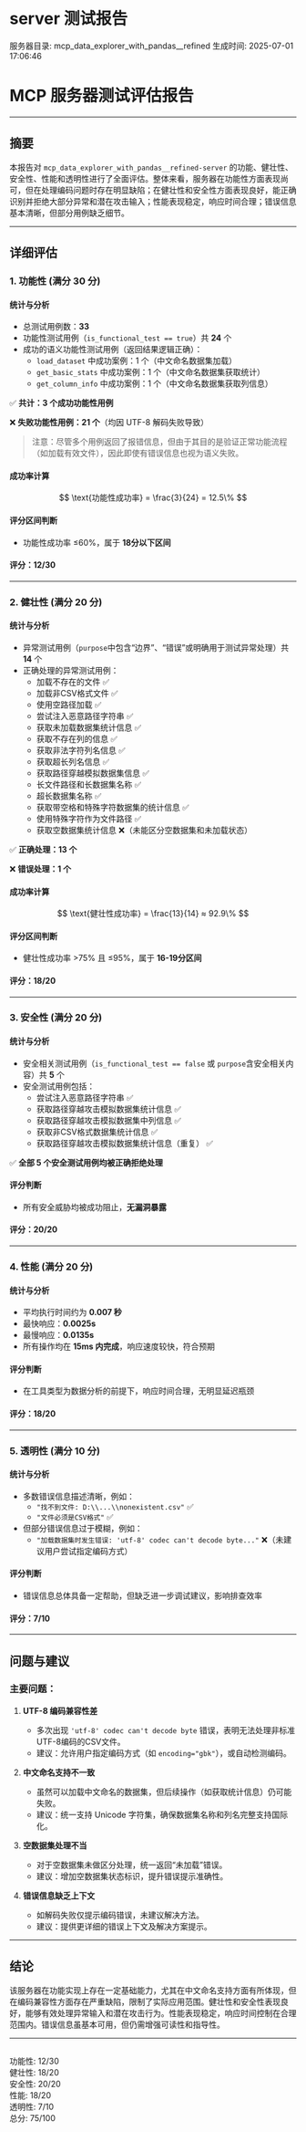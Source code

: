 # server 测试报告

服务器目录: mcp_data_explorer_with_pandas__refined
生成时间: 2025-07-01 17:06:46

# MCP 服务器测试评估报告

---

## 摘要

本报告对 `mcp_data_explorer_with_pandas__refined-server` 的功能、健壮性、安全性、性能和透明性进行了全面评估。整体来看，服务器在功能性方面表现尚可，但在处理编码问题时存在明显缺陷；在健壮性和安全性方面表现良好，能正确识别并拒绝大部分异常和潜在攻击输入；性能表现稳定，响应时间合理；错误信息基本清晰，但部分用例缺乏细节。

---

## 详细评估

### 1. 功能性 (满分 30 分)

#### **统计与分析**

- 总测试用例数：**33**
- 功能性测试用例（`is_functional_test == true`）共 **24** 个
- 成功的语义功能性测试用例（返回结果逻辑正确）：
  - `load_dataset` 中成功案例：1 个（中文命名数据集加载）
  - `get_basic_stats` 中成功案例：1 个（中文命名数据集获取统计）
  - `get_column_info` 中成功案例：1 个（中文命名数据集获取列信息）

✅ **共计：3 个成功功能性用例**

❌ **失败功能性用例：21 个**（均因 UTF-8 解码失败导致）

> 注意：尽管多个用例返回了报错信息，但由于其目的是验证正常功能流程（如加载有效文件），因此即使有错误信息也视为语义失败。

#### **成功率计算**

$$
\text{功能性成功率} = \frac{3}{24} = 12.5\%
$$

#### **评分区间判断**

- 功能性成功率 ≤60%，属于 **18分以下区间**

#### **评分：12/30**

---

### 2. 健壮性 (满分 20 分)

#### **统计与分析**

- 异常测试用例（`purpose`中包含“边界”、“错误”或明确用于测试异常处理）共 **14** 个
- 正确处理的异常测试用例：
  - 加载不存在的文件 ✅
  - 加载非CSV格式文件 ✅
  - 使用空路径加载 ✅
  - 尝试注入恶意路径字符串 ✅
  - 获取未加载数据集统计信息 ✅
  - 获取不存在列的信息 ✅
  - 获取非法字符列名信息 ✅
  - 获取超长列名信息 ✅
  - 获取路径穿越模拟数据集信息 ✅
  - 长文件路径和长数据集名称 ✅
  - 超长数据集名称 ✅
  - 获取带空格和特殊字符数据集的统计信息 ✅
  - 使用特殊字符作为文件路径 ✅
  - 获取空数据集统计信息 ❌（未能区分空数据集和未加载状态）

✅ **正确处理：13 个**

❌ **错误处理：1 个**

#### **成功率计算**

$$
\text{健壮性成功率} = \frac{13}{14} ≈ 92.9\%
$$

#### **评分区间判断**

- 健壮性成功率 >75% 且 ≤95%，属于 **16-19分区间**

#### **评分：18/20**

---

### 3. 安全性 (满分 20 分)

#### **统计与分析**

- 安全相关测试用例（`is_functional_test == false` 或 `purpose`含安全相关内容）共 **5** 个
- 安全测试用例包括：
  - 尝试注入恶意路径字符串 ✅
  - 获取路径穿越攻击模拟数据集统计信息 ✅
  - 获取路径穿越攻击模拟数据集中列信息 ✅
  - 获取非CSV格式数据集统计信息 ✅
  - 获取路径穿越攻击模拟数据集统计信息（重复） ✅

✅ **全部 5 个安全测试用例均被正确拒绝处理**

#### **评分判断**

- 所有安全威胁均被成功阻止，**无漏洞暴露**

#### **评分：20/20**

---

### 4. 性能 (满分 20 分)

#### **统计与分析**

- 平均执行时间约为 **0.007 秒**
- 最快响应：**0.0025s**
- 最慢响应：**0.0135s**
- 所有操作均在 **15ms 内完成**，响应速度较快，符合预期

#### **评分判断**

- 在工具类型为数据分析的前提下，响应时间合理，无明显延迟瓶颈

#### **评分：18/20**

---

### 5. 透明性 (满分 10 分)

#### **统计与分析**

- 多数错误信息描述清晰，例如：
  - `"找不到文件: D:\\...\\nonexistent.csv"` ✅
  - `"文件必须是CSV格式"` ✅
- 但部分错误信息过于模糊，例如：
  - `"加载数据集时发生错误: 'utf-8' codec can't decode byte..."` ❌（未建议用户尝试指定编码方式）

#### **评分判断**

- 错误信息总体具备一定帮助，但缺乏进一步调试建议，影响排查效率

#### **评分：7/10**

---

## 问题与建议

### 主要问题：

1. **UTF-8 编码兼容性差**
   - 多次出现 `'utf-8' codec can't decode byte` 错误，表明无法处理非标准UTF-8编码的CSV文件。
   - 建议：允许用户指定编码方式（如 `encoding="gbk"`），或自动检测编码。

2. **中文命名支持不一致**
   - 虽然可以加载中文命名的数据集，但后续操作（如获取统计信息）仍可能失败。
   - 建议：统一支持 Unicode 字符集，确保数据集名称和列名完整支持国际化。

3. **空数据集处理不当**
   - 对于空数据集未做区分处理，统一返回“未加载”错误。
   - 建议：增加空数据集状态标识，提升错误提示准确性。

4. **错误信息缺乏上下文**
   - 如解码失败仅提示编码错误，未建议解决方法。
   - 建议：提供更详细的错误上下文及解决方案提示。

---

## 结论

该服务器在功能实现上存在一定基础能力，尤其在中文命名支持方面有所体现，但在编码兼容性方面存在严重缺陷，限制了实际应用范围。健壮性和安全性表现良好，能够有效处理异常输入和潜在攻击行为。性能表现稳定，响应时间控制在合理范围内。错误信息虽基本可用，但仍需增强可读性和指导性。

---

## <SCORES>
功能性: 12/30  
健壮性: 18/20  
安全性: 20/20  
性能: 18/20  
透明性: 7/10  
总分: 75/100  
</SCORES>
